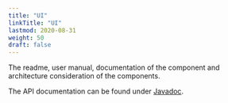 ```yaml
---
title: "UI"
linkTitle: "UI"
lastmod: 2020-08-31
weight: 50
draft: false
---
```


The readme, user manual, documentation of the component and architecture consideration of the components.

The API documentation can be found under [Javadoc](/docs/ui/api-ui/index.html).

